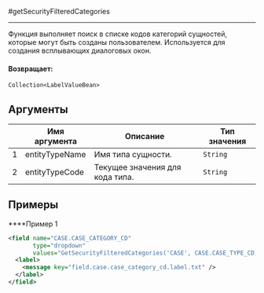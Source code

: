 #getSecurityFilteredCategories

---

Функция выполняет поиск в списке кодов категорий сущностей, которые могут быть созданы пользователем. Используется для создания всплывающих диалоговых окон.

#### Возвращает:

`Collection<LabelValueBean>`

## Аргументы

|  | Имя аргумента | Описание | Тип значения |
| --- | --- | --- | --- |
| 1 | entityTypeName | Имя типа сущности. | `String` |
| 2 | entityTypeCode | Текущее значения для кода типа. | `String` |

## Примеры

****Пример 1
```xml
<field name="CASE.CASE_CATEGORY_CD"
       type="dropdown"
       values="GetSecurityFilteredCategories('CASE', CASE.CASE_TYPE_CD)">
  <label>
    <message key="field.case.case_category_cd.label.txt" />
  </label>
</field>
```

